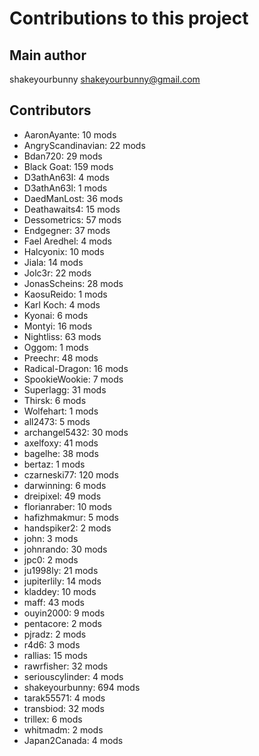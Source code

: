 Contributions to this project
=============================

Main author
----------
shakeyourbunny <shakeyourbunny@gmail.com>

Contributors
------------
- AaronAyante: 10 mods
- AngryScandinavian: 22 mods
- Bdan720: 29 mods
- Black Goat: 159 mods
- D3athAn63I: 4 mods
- D3athAn63l: 1 mods
- DaedManLost: 36 mods
- Deathawaits4: 15 mods
- Dessometrics: 57 mods
- Endgegner: 37 mods
- Fael Aredhel: 4 mods
- Halcyonix: 10 mods
- Jiala: 14 mods
- Jolc3r: 22 mods
- JonasScheins: 28 mods
- KaosuReido: 1 mods
- Karl Koch: 4 mods
- Kyonai: 6 mods
- Montyi: 16 mods
- Nightliss: 63 mods
- Oggom: 1 mods
- Preechr: 48 mods
- Radical-Dragon: 16 mods
- SpookieWookie: 7 mods
- Superlagg: 31 mods
- Thirsk: 6 mods
- Wolfehart: 1 mods
- all2473: 5 mods
- archangel5432: 30 mods
- axelfoxy: 41 mods
- bagelhe: 38 mods
- bertaz: 1 mods
- czarneski77: 120 mods
- darwinning: 6 mods
- dreipixel: 49 mods
- florianraber: 10 mods
- hafizhmakmur: 5 mods
- handspiker2: 2 mods
- john: 3 mods
- johnrando: 30 mods
- jpc0: 2 mods
- ju1998ly: 21 mods
- jupiterlily: 14 mods
- kladdey: 10 mods
- maff: 43 mods
- ouyin2000: 9 mods
- pentacore: 2 mods
- pjradz: 2 mods
- r4d6: 3 mods
- rallias: 15 mods
- rawrfisher: 32 mods
- seriouscylinder: 4 mods
- shakeyourbunny: 694 mods
- tarak55571: 4 mods
- transbiod: 32 mods
- trillex: 6 mods
- whitmadm: 2 mods
- Japan2Canada: 4 mods
